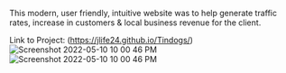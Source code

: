 This modern, user friendly, intuitive website was to help generate traffic rates, increase in customers & local business revenue for the client.

Link to Project: (https://jlife24.github.io/Tindogs/)
![Screenshot 2022-05-10 10 00 46 PM](https://user-images.githubusercontent.com/74155678/167753921-2a2002c6-c434-4da4-bc08-b22d8397e306.png)
![Screenshot 2022-05-10 10 00 46 PM](https://user-images.githubusercontent.com/74155678/167753946-f1c6f4d1-86d0-4d25-a5ac-9ba509bed2d2.png)

